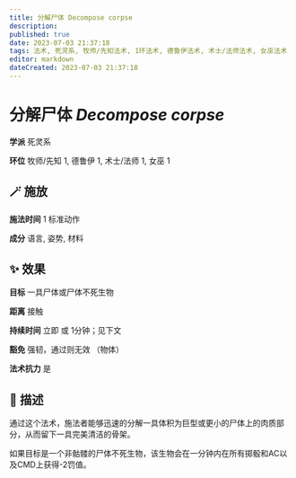 ```yaml
---
title: 分解尸体 Decompose corpse
description: 
published: true
date: 2023-07-03 21:37:18
tags: 法术, 死灵系, 牧师/先知法术, 1环法术, 德鲁伊法术, 术士/法师法术, 女巫法术
editor: markdown
dateCreated: 2023-07-03 21:37:18
---
```


# **分解尸体** *Decompose corpse*

**学派** 死灵系 

**环位** 牧师/先知 1, 德鲁伊 1, 术士/法师 1, 女巫 1

## 🪄 施放

**施法时间** 1 标准动作

**成分** 语言, 姿势, 材料

## ✨ 效果 

**目标** 一具尸体或尸体不死生物 

**距离** 接触  

**持续时间** 立即 或 1分钟；见下文 

**豁免** 强韧，通过则无效 （物体）

**法术抗力** 是

## 📖 描述

通过这个法术，施法者能够迅速的分解一具体积为巨型或更小的尸体上的肉质部分，从而留下一具完美清洁的骨架。

如果目标是一个非骷髅的尸体不死生物，该生物会在一分钟内在所有掷骰和AC以及CMD上获得-2罚值。
    